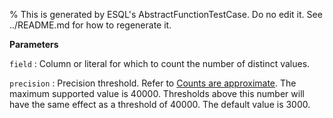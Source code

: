 % This is generated by ESQL's AbstractFunctionTestCase. Do no edit it. See ../README.md for how to regenerate it.

**Parameters**

`field`
:   Column or literal for which to count the number of distinct values.

`precision`
:   Precision threshold. Refer to [Counts are approximate](../../../esql-functions-operators.md#esql-agg-count-distinct-approximate). The maximum supported value is 40000. Thresholds above this number will have the same effect as a threshold of 40000. The default value is 3000.

